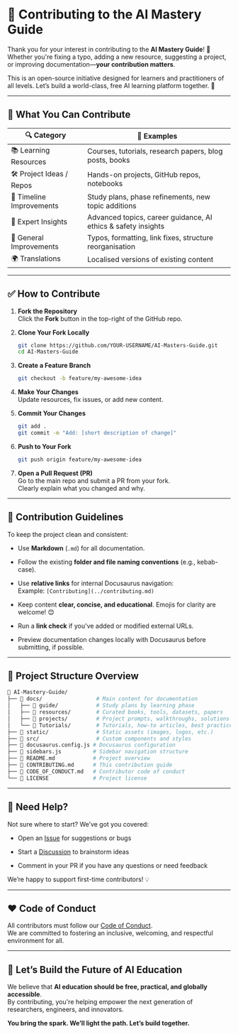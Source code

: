 # 🤝 Contributing to the AI Mastery Guide

Thank you for your interest in contributing to the **AI Mastery Guide**! 🎉  
Whether you're fixing a typo, adding a new resource, suggesting a project, or improving documentation—**your contribution matters**.

This is an open-source initiative designed for learners and practitioners of all levels. Let’s build a world-class, free AI learning platform together. 🚀

---

## 🧭 What You Can Contribute

| 🔍 Category               | 📝 Examples                                                   |
| ------------------------- | ------------------------------------------------------------- |
| 📚 Learning Resources     | Courses, tutorials, research papers, blog posts, books        |
| 🛠️ Project Ideas / Repos | Hands-on projects, GitHub repos, notebooks                    |
| 📅 Timeline Improvements  | Study plans, phase refinements, new topic additions           |
| 🧠 Expert Insights        | Advanced topics, career guidance, AI ethics & safety insights |
| 🧹 General Improvements   | Typos, formatting, link fixes, structure reorganisation       |
| 🌍 Translations           | Localised versions of existing content                        |

---

## ✅ How to Contribute

1. **Fork the Repository**  
   Click the **Fork** button in the top-right of the GitHub repo.

2. **Clone Your Fork Locally**
   
   ```bash
   git clone https://github.com/YOUR-USERNAME/AI-Masters-Guide.git
   cd AI-Masters-Guide
   ```

3. **Create a Feature Branch**
   
   ```bash
   git checkout -b feature/my-awesome-idea
   ```

4. **Make Your Changes**  
   Update resources, fix issues, or add new content.

5. **Commit Your Changes**
   
   ```bash
   git add .
   git commit -m "Add: [short description of change]"
   ```

6. **Push to Your Fork**
   
   ```bash
   git push origin feature/my-awesome-idea
   ```

7. **Open a Pull Request (PR)**  
   Go to the main repo and submit a PR from your fork.  
   Clearly explain what you changed and why.

---

## 🧠 Contribution Guidelines

To keep the project clean and consistent:

- Use **Markdown** (`.md`) for all documentation.

- Follow the existing **folder and file naming conventions** (e.g., kebab-case).

- Use **relative links** for internal Docusaurus navigation:  
  Example: `[Contributing](../contributing.md)`

- Keep content **clear, concise, and educational**. Emojis for clarity are welcome! 😊

- Run a **link check** if you've added or modified external URLs.

- Preview documentation changes locally with Docusaurus before submitting, if possible.

---

## 📂 Project Structure Overview

```bash
📂 AI-Mastery-Guide/
├── 📂 docs/                 # Main content for documentation
│   ├── 📂 guide/            # Study plans by learning phase
│   ├── 📂 resources/        # Curated books, tools, datasets, papers
│   ├── 📂 projects/         # Project prompts, walkthroughs, solutions
│   └── 📂 Tutorials/        # Tutorials, how-to articles, best practices
├── 📂 static/               # Static assets (images, logos, etc.)
├── 📂 src/                  # Custom components and styles
├── 📄 docusaurus.config.js # Docusaurus configuration
├── 📄 sidebars.js          # Sidebar navigation structure
├── 📄 README.md            # Project overview
├── 📄 CONTRIBUTING.md      # This contribution guide
├── 📄 CODE_OF_CONDUCT.md   # Contributor code of conduct
└── 📄 LICENSE              # Project license
```

---

## 📣 Need Help?

Not sure where to start? We’ve got you covered:

- Open an [Issue](https://github.com/hetfs/AI-Masters-Guide/issues) for suggestions or bugs

- Start a [Discussion](https://github.com/hetfs/AI-Masters-Guide/discussions) to brainstorm ideas

- Comment in your PR if you have any questions or need feedback

We’re happy to support first-time contributors! 💡

---

## ❤️ Code of Conduct

All contributors must follow our [Code of Conduct](https://github.com/hetfs/AI-Masters-Guide/blob/main/CODE_OF_CONDUCT.md).  
We are committed to fostering an inclusive, welcoming, and respectful environment for all.

---

## 🌟 Let’s Build the Future of AI Education

We believe that **AI education should be free, practical, and globally accessible**.  
By contributing, you're helping empower the next generation of researchers, engineers, and innovators.

**You bring the spark. We’ll light the path. Let’s build together.**
